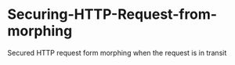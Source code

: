 # Securing-HTTP-Request-from-morphing
Secured HTTP request form morphing when the request is in transit
